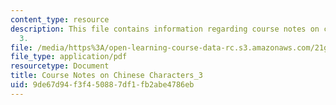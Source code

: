 ```yaml
---
content_type: resource
description: This file contains information regarding course notes on chines characters
  3.
file: /media/https%3A/open-learning-course-data-rc.s3.amazonaws.com/21g-107-chinese-i-streamlined-fall-2014/9de67d94f3f450887df1fb2abe4786eb_MIT21G_107F14_CourseNote_3.pdf
file_type: application/pdf
resourcetype: Document
title: Course Notes on Chinese Characters_3
uid: 9de67d94-f3f4-5088-7df1-fb2abe4786eb
---
```

